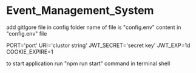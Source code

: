# Event_Management_System

add gitIgore file in config folder 
name of file is "config.env"
content in "config.env" file

PORT='port'
URI='clustor string'
JWT_SECRET='secret key'
JWT_EXP=1d
COOKIE_EXPIRE=1

to start application run "npm run start" command in terminal shell
